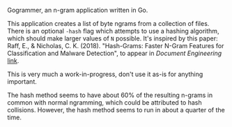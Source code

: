 Gogrammer, an n-gram application written in Go.

This application creates a list of byte ngrams from a collection of files. There is an optional `-hash` flag which attempts to use a hashing algorithm, which should make larger values of `N` possible. It's inspired by this paper: Raff, E., & Nicholas, C. K. (2018). "Hash-Grams: Faster N-Gram Features for Classification and Malware Detection", to appear in *Document Engineering* [link](https://www.edwardraff.com/publications/hash-grams-faster.pdf).

This is very much a work-in-progress, don't use it as-is for anything important.

The hash method seems to have about 60% of the resulting n-grams in common with normal ngramming, which could be attributed to hash collisions. However, the hash method seems to run in about a quarter of the time.